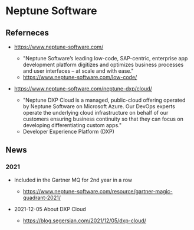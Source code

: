 
# Neptune Software 

## Referneces

- https://www.neptune-software.com/
  + "Neptune Software’s leading low-code, SAP-centric, enterprise app development platform digitizes and optimizes
    business processes and user interfaces – at scale and with ease."
  + https://www.neptune-software.com/low-code/ 


- https://www.neptune-software.com/neptune-dxp/cloud/
  + "Neptune DXP Cloud is a managed, public-cloud offering operated by Neptune Software on Microsoft Azure. Our DevOps
    experts operate the underlying cloud infrastructure on behalf of our customers ensuring business continuity so that
    they can focus on developing differentiating custom apps."
  + Developer Experience Platform (DXP)


## News

### 2021

- Included in the Gartner MQ for 2nd year in a row
  + https://www.neptune-software.com/resource/gartner-magic-quadrant-2021/

- 2021-12-05 About DXP Cloud 
  + https://blog.segersian.com/2021/12/05/dxp-cloud/

